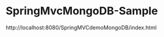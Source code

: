 SpringMvcMongoDB-Sample
=======================
http://localhost:8080/SpringMVCdemoMongoDB/index.html
